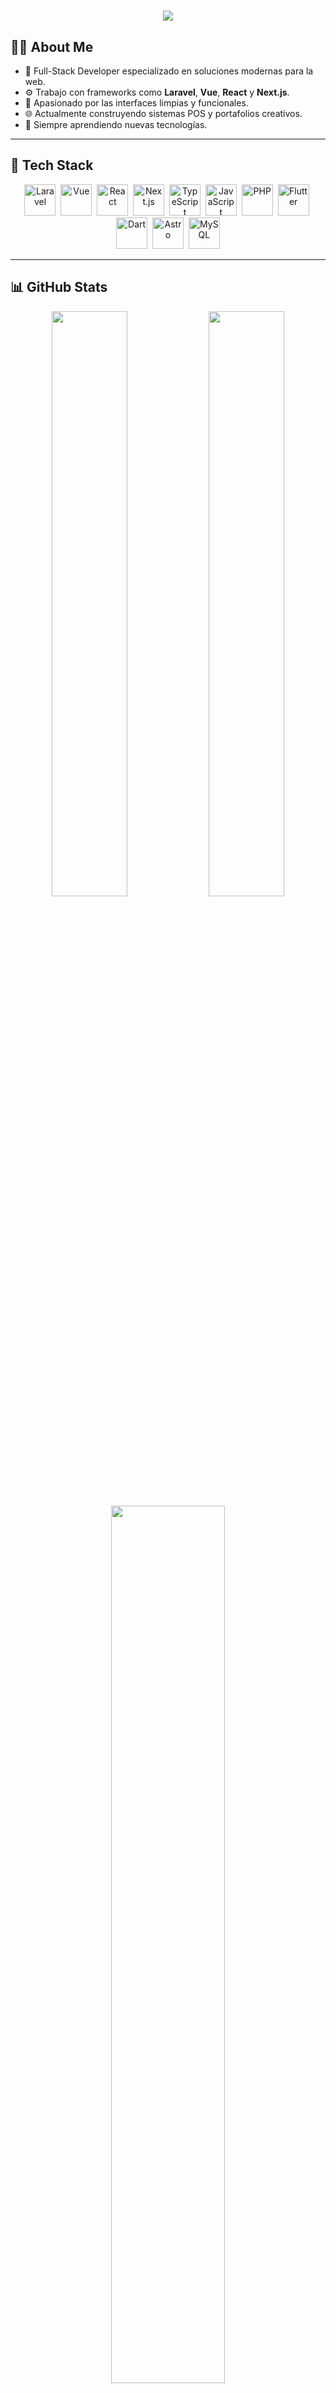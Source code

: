 <!-- Header -->
<h1 align="center">
  <img src="https://capsule-render.vercel.app/api?type=waving&color=000000,8B0000&height=200&section=header&text=Raúl%20Hernández%20|%20Full-Stack%20Developer&fontSize=35&fontColor=ffffff&animation=fadeIn" />
</h1>

<!-- About Me -->
## 👨‍💻 About Me

- 🚀 Full-Stack Developer especializado en soluciones modernas para la web.
- ⚙️ Trabajo con frameworks como **Laravel**, **Vue**, **React** y **Next.js**.
- 🎨 Apasionado por las interfaces limpias y funcionales.
- 🌐 Actualmente construyendo sistemas POS y portafolios creativos.
- 🧠 Siempre aprendiendo nuevas tecnologías.

---

<!-- Skills -->
## 🧰 Tech Stack

<p align="center">
  <img src="https://cdn.jsdelivr.net/gh/devicons/devicon/icons/laravel/laravel-plain-wordmark.svg" title="Laravel" alt="Laravel" width="50" height="50"/>&nbsp;
  <img src="https://cdn.jsdelivr.net/gh/devicons/devicon/icons/vuejs/vuejs-original.svg" title="Vue" alt="Vue" width="50" height="50"/>&nbsp;
  <img src="https://cdn.jsdelivr.net/gh/devicons/devicon/icons/react/react-original.svg" title="React" alt="React" width="50" height="50"/>&nbsp;
  <img src="https://cdn.jsdelivr.net/gh/devicons/devicon/icons/nextjs/nextjs-original.svg" title="Next.js" alt="Next.js" width="50" height="50"/>&nbsp;
  <img src="https://cdn.jsdelivr.net/gh/devicons/devicon/icons/typescript/typescript-original.svg" title="TypeScript" alt="TypeScript" width="50" height="50"/>&nbsp;
  <img src="https://cdn.jsdelivr.net/gh/devicons/devicon/icons/javascript/javascript-original.svg" title="JavaScript" alt="JavaScript" width="50" height="50"/>&nbsp;
  <img src="https://cdn.jsdelivr.net/gh/devicons/devicon/icons/php/php-original.svg" title="PHP" alt="PHP" width="50" height="50"/>&nbsp;
  <img src="https://cdn.jsdelivr.net/gh/devicons/devicon/icons/flutter/flutter-original.svg" title="Flutter" alt="Flutter" width="50" height="50"/>&nbsp;
  <img src="https://cdn.jsdelivr.net/gh/devicons/devicon/icons/dart/dart-original.svg" title="Dart" alt="Dart" width="50" height="50"/>&nbsp;
  <img src="https://cdn.jsdelivr.net/gh/devicons/devicon/icons/astro/astro-original.svg" title="Astro" alt="Astro" width="50" height="50"/>&nbsp;
  <img src="https://cdn.jsdelivr.net/gh/devicons/devicon/icons/mysql/mysql-original-wordmark.svg" title="MySQL" alt="MySQL" width="50" height="50"/>
</p>

---

<!-- GitHub Stats -->
## 📊 GitHub Stats

<div align="center">
  <img src="https://github-readme-stats.vercel.app/api?username=TuUsuarioGitHub&show_icons=true&theme=radical&count_private=true&hide_border=true" width="49%" />
  <img src="https://github-readme-streak-stats.herokuapp.com?user=TuUsuarioGitHub&theme=radical&hide_border=true" width="49%" />
  <br />
  <img src="https://github-readme-stats.vercel.app/api/top-langs/?username=TuUsuarioGitHub&layout=compact&theme=radical&hide_border=true&langs_count=10" width="60%" />
</div>

---

<!-- Footer -->
<p align="center">
  <img src="https://capsule-render.vercel.app/api?type=waving&color=8B0000,000000&height=120&section=footer"/>
</p>
